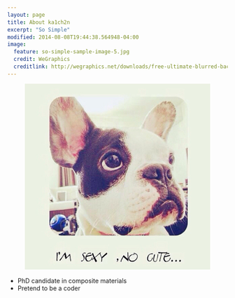 ```yaml
---
layout: page
title: About ka1ch2n
excerpt: "So Simple"
modified: 2014-08-08T19:44:38.564948-04:00
image:
  feature: so-simple-sample-image-5.jpg
  credit: WeGraphics
  creditlink: http://wegraphics.net/downloads/free-ultimate-blurred-background-pack/
---
```


<figure class="half">
	<img src="/images/filename.jpg" alt="image">
	<figcaption> </figcaption>
</figure>

* PhD candidate in composite materials 
* Pretend to be a coder

[^1]: Example: *domain.com/category-name/post-title*